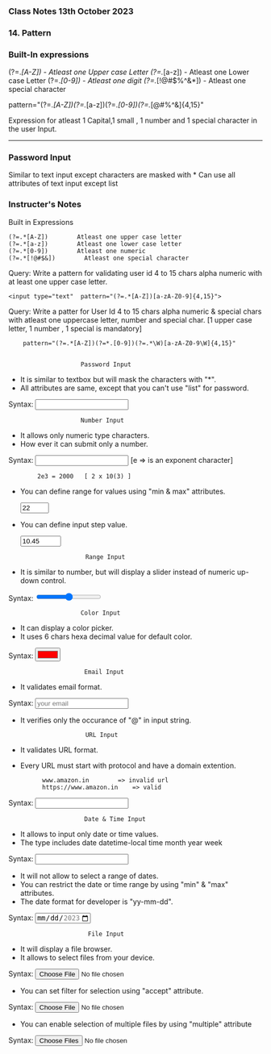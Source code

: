 ### Class Notes 13th October 2023



### 14. Pattern

### Built-In expressions

(?=.*[A-Z])   - Atleast one Upper case Letter
(?=.*[a-z])   - Atleast one Lower case Letter
(?=.*[0-9])   - Atleast one digit
(?=.*[!@#$%^&*])   - Atleast one special character


pattern="(?=.*[A-Z])(?=.*[a-z])(?=.*[0-9])(?=.*[@#$%^&*])[A-Za-z0-9@#$%^&]{4,15}"

Expression for atleast 1 Capital,1 small , 1 number and 1 special character in the user Input.

--------------
### Password Input
Similar to text input except characters are masked with *
Can use all attributes of text input except list

### Instructer's Notes

Built in Expressions

    (?=.*[A-Z])        Atleast one upper case letter
    (?=.*[a-z])        Atleast one lower case letter
    (?=.*[0-9])        Atleast one numeric
    (?=.*[!@#$&])        Atleast one special character

Query: Write a pattern for validating user id 4 to 15 chars alpha numeric with at least one upper case letter.

    <input type="text"  pattern="(?=.*[A-Z])[a-zA-Z0-9]{4,15}">

Query: Write a patter for User Id 4 to 15 chars alpha numeric & special chars with atleast one uppercase letter, number and special char.
        [1 upper case letter, 1 number , 1 special is mandatory]


        pattern="(?=.*[A-Z])(?=*.[0-9])(?=.*\W)[a-zA-Z0-9\W]{4,15}"


                        Password Input
- It is similar to textbox but will mask the characters with "*".
- All attributes are same, except that you can't use "list" for password.

Syntax:
<input type="password"  name="Password" required  pattern="(?=.*[A-Z])\w{4,15}">

                        Number Input

- It allows only numeric type characters.
- How ever it can submit only a number.

Syntax:
    <input type="number" name="age">
    [e => is an exponent character]
   
            2e3 = 2000   [ 2 x 10(3) ]

- You can define range for values using "min & max" attributes.

    <input type="number"  name="age" min="15"  max="30"  value="22">

- You can define input step value.
   
    <input type="number" name="rate"  min="10.45" max="15.45" step="0.01" value="10.45">

                        Range Input
- It is similar to number, but will display a slider instead of numeric up-down control.

Syntax:
    <input type="range"  min="1" max="100" value="50"  step="5"  name="price">

                        Color Input
- It can display a color picker.
- It uses 6 chars hexa decimal value for default color.

Syntax:
    <input type="color"  name="pick-color"  value="#ff0000">

                         Email Input

- It validates email format.

Syntax:
    <input type="email"  name="Email" required  placeholder="your email">

- It verifies only the occurance of "@" in input string.

                        URL Input
- It validates URL format.
- Every URL must start with protocol and have a domain extention.

            www.amazon.in        => invalid url
            https://www.amazon.in    => valid

Syntax:
    <input type="url"  name="address">

                         Date & Time Input

- It allows to input only date or time values.
- The type includes
            date
            datetime-local
            time
            month
            year
            week

Syntax:
    <input type="date | time | month ...">

- It will not allow to select a range of dates.
- You can restrict the date or time range by using "min" & "max" attributes.
- The date format for developer is "yy-mm-dd".

Syntax:
    <input type="date"  min="2023-10-13"   max="2023-11-12" name="dept">

                          File Input
- It will display a file browser.
- It allows to select files from your device.

Syntax:
    <input type="file" name="photo">

- You can set filter for selection using "accept" attribute.

Syntax:
    <input type="file" name="photo"  accept=".jpg, .png, .gif">
   
- You can enable selection of multiple files by using "multiple" attribute

Syntax:
    <input type="file" name="photos" accept=".jpg"  multiple>


